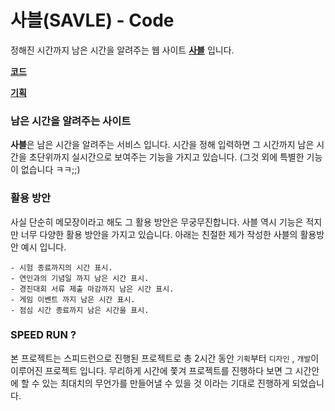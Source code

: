 # 사블(SAVLE) - Code

정해진 시간까지 남은 시간을 알려주는 웹 사이트 **[사블](https://savle.uniii.org/)** 입니다. 

**[코드](https://github.com/mansuiki/SAVLE/)**

**[기획](https://github.com/ManziF9/SAVLE/)**


### 남은 시간을 알려주는 사이트

**사블**은 남은 시간을 알려주는 서비스 입니다. 시간을 정해 입력하면 그 시간까지 남은 시간을 초단위까지 실시간으로 보여주는 기능을 가지고 있습니다. (그것 외에 특별한 기능이 없습니다 ㅋㅋ;;)

### 활용 방안

사실 단순히 메모장이라고 해도 그 활용 방안은 무궁무진합니다. 사블 역시 기능은 적지만 너무 다양한 활용 방안을 가지고 있습니다. 아래는 친절한 제가 작성한 사블의 활용방안 예시 입니다.

```
- 시험 종료까지의 시간 표시.
- 연인과의 기념일 까지 남은 시간 표시.
- 경진대회 서류 제출 마감까지 남은 시간 표시.
- 게임 이벤트 까지 남은 시간 표시.
- 점심 시간 종료까지 남은 시간을 표시.
```

### SPEED RUN ?

본 프로젝트는 스피드런으로 진행된 프로젝트로 총 2시간 동안 `기획`부터 `디자인` , `개발`이 이루어진 프로젝트 입니다. 무리하게 시간에 쫓겨 프로젝트를 진행하다 보면 그 시간안에 할 수 있는 최대치의 무언가를 만들어낼 수 있을 것 이라는 기대로 진행하게 되었습니다.
